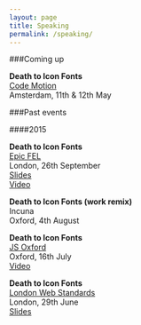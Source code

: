 ```yaml
---
layout: page
title: Speaking
permalink: /speaking/
---
```


###Coming up

**Death to Icon Fonts** <br>
[Code Motion](http://jsoxford.com/2015/Summer-JS/) <br>
Amsterdam, 11th & 12th May 


###Past events

####2015

**Death to Icon Fonts** <br>
[Epic FEL](http://www.frontendlondon.co.uk/epic) <br>
London, 26th September <br>
[Slides](https://speakerdeck.com/ninjanails/death-to-icon-fonts-1)<br>
[Video](https://www.youtube.com/watch?v=9xXBYcWgCHA)

**Death to Icon Fonts (work remix)** <br>
Incuna <br>
Oxford, 4th August 

**Death to Icon Fonts** <br>
[JS Oxford](http://jsoxford.com/2015/Summer-JS/) <br>
Oxford, 16th July <br>
[Video](https://youtu.be/DzKDW1Ut88M?t=1h51m40s)

**Death to Icon Fonts** <br>
[London Web Standards](http://londonwebstandards.org/2015/06/dying-breeds-of-the-web-lwsninjacolumns/) <br>
London, 29th June <br>
[Slides](https://speakerdeck.com/ninjanails/death-to-icon-fonts)
